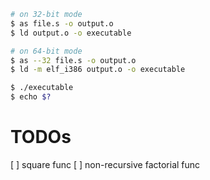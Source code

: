 ```bash
# on 32-bit mode
$ as file.s -o output.o
$ ld output.o -o executable

# on 64-bit mode
$ as --32 file.s -o output.o
$ ld -m elf_i386 output.o -o executable

$ ./executable
$ echo $?
```

# TODOs
[ ] square func
[ ] non-recursive factorial func
